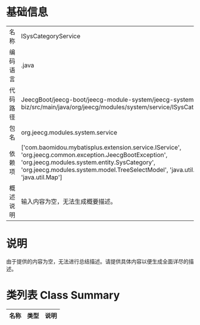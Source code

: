# 基础信息

|      |      |
|------|------|
| 名称 | ISysCategoryService |
| 编码语言 | .java |
| 代码路径 | JeecgBoot/jeecg-boot/jeecg-module-system/jeecg-system-biz/src/main/java/org/jeecg/modules/system/service/ISysCategoryService.java |
| 包名 | org.jeecg.modules.system.service |
| 依赖项 | ['com.baomidou.mybatisplus.extension.service.IService', 'org.jeecg.common.exception.JeecgBootException', 'org.jeecg.modules.system.entity.SysCategory', 'org.jeecg.modules.system.model.TreeSelectModel', 'java.util.List', 'java.util.Map'] |
| 概述说明 | 输入内容为空，无法生成概要描述。 |

# 说明

由于提供的内容为空，无法进行总结描述。请提供具体内容以便生成全面详尽的描述。

# 类列表 Class Summary

| 名称   | 类型  | 说明 |
|-------|------|-------------|




